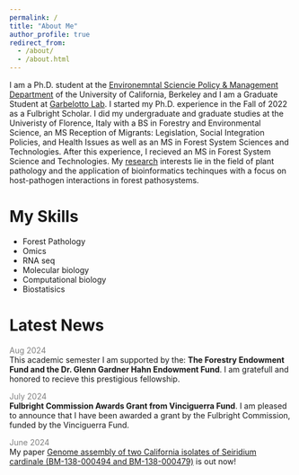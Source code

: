 ```yaml
---
permalink: /
title: "About Me"
author_profile: true
redirect_from: 
  - /about/
  - /about.html
---
```


I am a Ph.D. student at the [Environemntal Sciencie Policy & Management Department](https://ourenvironment.berkeley.edu/) of the University of California, Berkeley and I am a Graduate Student at [Garbelotto Lab](https://nature.berkeley.edu/matteolab/?page_id=12). I started my Ph.D. experience in the Fall of 2022 as a Fulbright Scholar. I did my undergraduate and graduate studies at the Univeristy of Florence, Italy with a BS in Forestry and Environmental Science, an MS Reception of Migrants: Legislation, Social Integration Policies, and Health Issues as well as an MS in Forest System Sciences and Technologies. After this experience, I recieved an MS in Forest System Science and Technologies. My [research](https://kinoppyi.github.io/edoardo_scali.github.io/research/) interests lie in the field of plant pathology and the application of bioinformatics techinques with a focus on host-pathogen interactions in forest pathosystems.  

My Skills
======
- Forest Pathology
- Omics
- RNA seq
- Molecular biology
- Computational biology
- Biostatisics

Latest News
======
<span style="color:grey">Aug 2024</span><br/>
<span style="font-size: 14px">This academic semester I am supported by the: **The Forestry Endowment Fund and the Dr. Glenn Gardner Hahn Endowment Fund**. I am gratefull and honored to recieve this prestigious fellowship. 

<span style="color:grey">July 2024</span><br/>
<span style="font-size: 14px">**Fulbright Commission Awards Grant from Vinciguerra Fund**. I am pleased to announce that I have been awarded a grant by the Fulbright Commission, funded by the Vinciguerra Fund.

<span style="color:grey">June 2024</span><br/>
<span style="font-size: 14px">My paper [Genome assembly of two California isolates of Seiridium cardinale (BM-138-000494 and BM-138-000479)](https://link.springer.com/article/10.1007/s42161-024-01665-5) is out now!    





